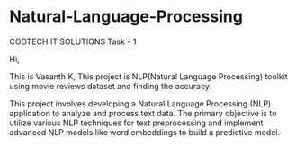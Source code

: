 # Natural-Language-Processing
CODTECH IT SOLUTIONS Task - 1

Hi,

This is Vasanth K, This project is NLP(Natural Language Processing) toolkit using movie reviews dataset and finding the accuracy.


This project involves developing a Natural Language Processing (NLP) application to analyze and process text data. The primary objective is to utilize various NLP techniques for text preprocessing and implement advanced NLP models like word embeddings to build a predictive model.
